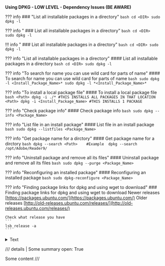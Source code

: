 **Using DPKG - LOW LEVEL - Dependency Issues (BE AWARE)**


??? info ### "List all installable packages in a directory"
    ```bash
    cd <DIR>
    sudo dpkg -l
    ```


??? info " ### List all installable packages in a directory"
    ```bash
    cd <DIR>
    sudo dpkg -l
    ```

!!! info " ### List all installable packages in a directory"
    ```bash
    cd <DIR>
    sudo dpkg -l
    ```





??? info "List all installable packages in a directory"
    #### List all installable packages in a directory
    ```bash
    cd <DIR>
    sudo dpkg -l
    ```

??? info "To search for name you can use wild card for parts of name"
    #### To search for name you can use wild card for parts of name
    ```bash
    sudo dpkg -l <Install_Package_Name>*
    sudo dpkg -l *<Install_Package_Name>*
    ```

??? info "To install a local package file"
    #### To install a local package file
    ```bash
    <Path> dpkg -i ./* #THIS INSTALLS ALL PACKAGES IN THAT LOCATION
    <Path> dpkg -i <Install_Package_Name> #THIS INSTALLS 1 PACKAGE
    ```

??? info "Check package info"
    #### Check package info
    ```bash
    sudo dpkg --info <Package_Name>
    ```

??? info "List file in an install package"
    #### List file in an install package
    ```bash
    sudo dpkg --listfiles <Package_Name>
    ```

??? info "Get package name for a dirctory"
    #### Get package name for a dirctory
    ```bash
    dpkg --search <Path>    #Example  dpkg --search /opt/Adobe/Reader9/
    ```
    
??? info "Uninstall package and remove all its files"
    #### Uninstall package and remove all its files
    ```bash
    sudo dpkg --purge <Package_Name>
    ```
    
??? info "Reconfiguring an installed package"
    #### Reconfiguring an installed package
    ```bash
    sudo dpkg-reconfigure <Package_Name>
    ```

??? info "Finding package links for dpkg and using wget to download"
    ### Finding package links for dpkg and using wget to download
    Newer releases [https://packages.ubuntu.com/](https://packages.ubuntu.com/)
    Older releases [http://old-releases.ubuntu.com/releases/](http://old-releases.ubuntu.com/releases/)

    Check what release you have
    ```
    lsb_release -a
    ```


<details class="optional-class">
<summary>Text</summary>
<p>Content</p>
fdgdfg
dfg
fdg

fgd
fgd
</details>



/// details | Some summary
    open: True

Some content
///



